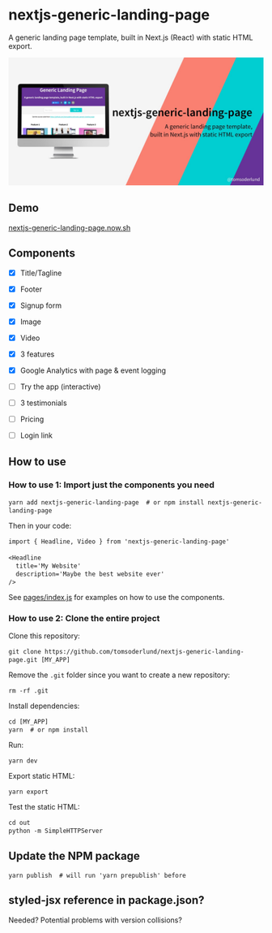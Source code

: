# nextjs-generic-landing-page

A generic landing page template, built in Next.js (React) with static HTML export.

![nextjs-generic-landing-page](docs/github_preview.jpg)


## Demo

[nextjs-generic-landing-page.now.sh](https://nextjs-generic-landing-page.now.sh/)


## Components

- [x] Title/Tagline
- [x] Footer
- [x] Signup form
- [x] Image
- [x] Video
- [x] 3 features
- [x] Google Analytics with page & event logging
- [ ] Try the app (interactive)
- [ ] 3 testimonials
- [ ] Pricing
- [ ] Login link


## How to use

### How to use 1: Import just the components you need

    yarn add nextjs-generic-landing-page  # or npm install nextjs-generic-landing-page

Then in your code:

    import { Headline, Video } from 'nextjs-generic-landing-page'

    <Headline
      title='My Website'
      description='Maybe the best website ever'
    />

See [pages/index.js](pages/index.js) for examples on how to use the components.

### How to use 2: Clone the entire project

Clone this repository:

    git clone https://github.com/tomsoderlund/nextjs-generic-landing-page.git [MY_APP]

Remove the `.git` folder since you want to create a new repository:

    rm -rf .git

Install dependencies:

    cd [MY_APP]
    yarn  # or npm install

Run:

    yarn dev

Export static HTML:

    yarn export

Test the static HTML:

    cd out
    python -m SimpleHTTPServer


## Update the NPM package

    yarn publish  # will run 'yarn prepublish' before

## styled-jsx reference in package.json?

Needed?
Potential problems with version collisions?
